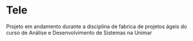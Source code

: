 # Tele
Projeto em andamento durante a disciplina de fabrica de projetos ágeis do curso de Análise e Desenvolvimento de Sistemas na Unimar
